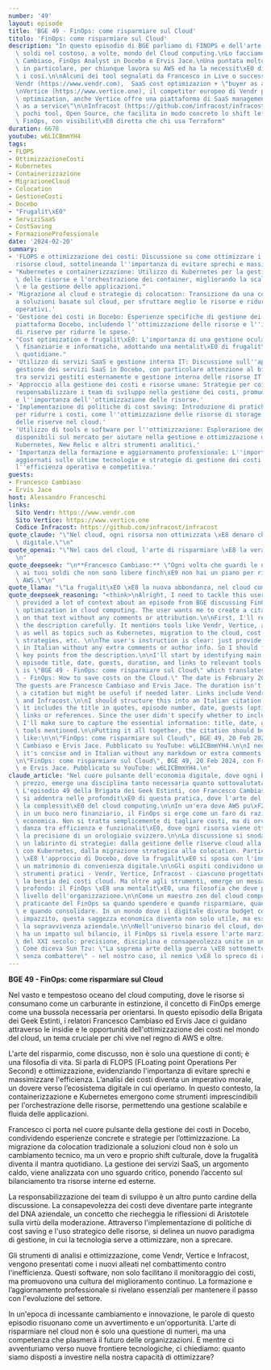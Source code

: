 ```yaml
---
number: '49'
layout: episode
title: 'BGE 49 - FinOps: come risparmiare sul Cloud'
titolo: 'FinOps: come risparmiare sul Cloud'
description: "In questo episodio di BGE parliamo di FINOPS e dell'arte di risparmiare\
  \ soldi nel costoso, a volte, mondo del Cloud computing.\nLo facciamo con Francesco\
  \ Cambiaso, FinOps Analyst in Docebo e Ervis Jace.\nUna puntata molto utile e interessante,\
  \ in particolare, per chiunque lavora su AWS ed ha la necessit\xE0 di ottimizzarne\
  \ i cosi.\n\nAlcuni dei tool segnalati da Francesco in Live o successivamente:\n\
  Vendr (https://www.vendr.com),  SaaS cost optimizazion + \"buyer as a service\"\n\
  \nVertice (https://www.vertice.one), il competitor europeo di Vendr per la SaaS\
  \ optimization, anche Vertice offre una piattaforma di SaaS management + \"buyer\
  \ as a service\"\n\nInfracost (https://github.com/infracost/infracost), uno dei\
  \ pochi tool, Open Source, che facilita in modo concreto lo shift left delle pratiche\
  \ FinOps, con visibilit\xE0 diretta che chi usa Terraform"
duration: 6678
youtube: w6LICBmmYH4
tags:
- FLOPS
- OttimizzazioneCosti
- Kubernetes
- Containerizzazione
- MigrazioneCloud
- Colocation
- GestioneCosti
- Docebo
- "Frugalit\xE0"
- ServiziSaaS
- CostSaving
- FormazioneProfessionale
date: '2024-02-20'
summary:
- 'FLOPS e ottimizzazione dei costi: Discussione su come ottimizzare i costi delle
  risorse cloud, sottolineando l''importanza di evitare sprechi e massimizzare l''efficienza.'
- "Kubernetes e containerizzazione: Utilizzo di Kubernetes per la gestione ottimale\
  \ delle risorse e l'orchestrazione dei container, migliorando la scalabilit\xE0\
  \ e la gestione delle applicazioni."
- 'Migrazione al cloud e strategie di colocation: Transizione da una colocation tradizionale
  a soluzioni basate sul cloud, per sfruttare meglio le risorse e ridurre i costi
  operativi.'
- 'Gestione dei costi in Docebo: Esperienze specifiche di gestione dei costi nella
  piattaforma Docebo, includendo l''ottimizzazione delle risorse e l''implementazione
  di riserve per ridurre le spese.'
- "Cost optimization e frugalit\xE0: L'importanza di una gestione oculata delle risorse\
  \ finanziarie e informatiche, adottando una mentalit\xE0 di frugalit\xE0 nelle operazioni\
  \ quotidiane."
- 'Utilizzo di servizi SaaS e gestione interna IT: Discussione sull''approccio alla
  gestione dei servizi SaaS in Docebo, con particolare attenzione al bilanciamento
  tra servizi gestiti esternamente e gestione interna delle risorse IT.'
- 'Approccio alla gestione dei costi e risorse umane: Strategie per coinvolgere e
  responsabilizzare i team di sviluppo nella gestione dei costi, promuovendo la consapevolezza
  e l''importanza dell''ottimizzazione delle risorse.'
- 'Implementazione di politiche di cost saving: Introduzione di pratiche specifiche
  per ridurre i costi, come l''ottimizzazione delle risorse di storage e l''uso strategico
  delle riserve nel cloud.'
- 'Utilizzo di tools e software per l''ottimizzazione: Esplorazione degli strumenti
  disponibili sul mercato per aiutare nella gestione e ottimizzazione dei costi, come
  Kubernetes, New Relic e altri strumenti analitici.'
- 'Importanza della formazione e aggiornamento professionale: L''importanza di rimanere
  aggiornati sulle ultime tecnologie e strategie di gestione dei costi per mantenere
  l''efficienza operativa e competitiva.'
guests:
- Francesco Cambiaso
- Ervis Jace
host: Alessandro Franceschi
links:
  Sito Vendr: https://www.vendr.com
  Sito Vertice: https://www.vertice.one
  Codice Infracost: https://github.com/infracost/infracost
quote_claude: "\"Nel cloud, ogni risorsa non ottimizzata \xE8 denaro che evapora nell'etere\
  \ digitale.\"\n"
quote_openai: "\"Nel caos del cloud, l'arte di risparmiare \xE8 la vera ribellione.\"\
  \n"
quote_deepseek: "\n**Francesco Cambiaso:** \"Ogni volta che guardi le nuvole, ricorda\
  \ ai tuoi soldi che non sono libere finch\xE9 non hai un piano per risparmiare su\
  \ AWS.\"\n"
quote_llama: "\"La frugalit\xE0 \xE8 la nuova abbondanza, nel cloud come nella vita.\""
quote_deepseek_reasoning: "<think>\nAlright, I need to tackle this user query. They\
  \ provided a lot of context about an episode from BGE discussing FinOps and cost\
  \ optimization in cloud computing. The user wants me to create a citation based\
  \ on that text without any comments or attribution.\n\nFirst, I'll read through\
  \ the description carefully. It mentions tools like Vendr, Vertice, and Infracost,\
  \ as well as topics such as Kubernetes, migration to the cloud, cost management\
  \ strategies, etc. \n\nThe user's instruction is clear: just provide a concise citation\
  \ in Italian without any extra comments or author info. So I should focus on extracting\
  \ key points from the description.\n\nI'll start by identifying main elements: the\
  \ episode title, date, guests, duration, and links to relevant tools. The title\
  \ is \"BGE 49 - FinOps: come risparmiare sul Cloud\" which translates to \"BGE 49\
  \ - FinOps: How to save costs on the Cloud.\" The date is February 20, 2024.\n\n\
  The guests are Francesco Cambiaso and Ervis Jace. The duration isn't necessary for\
  \ a citation but might be useful if needed later. Links include Vendr, Vertice,\
  \ and Infracost.\n\nI should structure this into an Italian citation format. Typically,\
  \ it includes the title in quotes, episode number, date, guests (optional), and\
  \ links or references. Since the user didn't specify whether to include all details,\
  \ I'll make sure to capture the essential information: title, date, guests, and\
  \ tools mentioned.\n\nPutting it all together, the citation should be something\
  \ like:\n\n\"FinOps: come risparmiare sul Cloud\", BGE 49, 20 Feb 2024, con Francesco\
  \ Cambiaso e Ervis Jace. Pubblicato su YouTube: w6LICBmmYH4.\n\nI need to ensure\
  \ it's concise and in Italian without any markdown or extra comments.\n</think>\n\
  \n\"FinOps: come risparmiare sul Cloud\", BGE 49, 20 Feb 2024, con Francesco Cambiaso\
  \ e Ervis Jace. Pubblicato su YouTube: w6LICBmmYH4.\n"
claude_article: "Nel cuore pulsante dell'economia digitale, dove ogni byte ha il suo\
  \ prezzo, emerge una disciplina tanto necessaria quanto sottovalutata: il FinOps.\
  \ L'episodio 49 della Brigata dei Geek Estinti, con Francesco Cambiaso e Ervis Jace,\
  \ si addentra nelle profondit\xE0 di questa pratica, dove l'arte del risparmio incontra\
  \ la complessit\xE0 del cloud computing.\n\nIn un'era dove AWS pu\xF2 trasformarsi\
  \ in un buco nero finanziario, il FinOps si erge come un faro di razionalit\xE0\
  \ economica. Non si tratta semplicemente di tagliare costi, ma di orchestrare un'elegante\
  \ danza tra efficienza e funzionalit\xE0, dove ogni risorsa viene ottimizzata con\
  \ la precisione di un orologiaio svizzero.\n\nLa discussione si snoda attraverso\
  \ un labirinto di strategie: dalla gestione delle riserve cloud alla containerizzazione\
  \ con Kubernetes, dalla migrazione strategica alla colocation. Particolarmente illuminante\
  \ \xE8 l'approccio di Docebo, dove la frugalit\xE0 si sposa con l'innovazione in\
  \ un matrimonio di convenienza digitale.\n\nGli ospiti condividono un arsenale di\
  \ strumenti pratici - Vendr, Vertice, Infracost - ciascuno progettato per domare\
  \ la bestia dei costi cloud. Ma oltre agli strumenti, emerge un messaggio pi\xF9\
  \ profondo: il FinOps \xE8 una mentalit\xE0, una filosofia che deve permeare ogni\
  \ livello dell'organizzazione.\n\nCome un maestro zen del cloud computing, il vero\
  \ praticante del FinOps sa quando spendere e quando risparmiare, quando scalare\
  \ e quando consolidare. In un mondo dove il digitale divora budget come un Pac-Man\
  \ impazzito, questa saggezza economica diventa non solo utile, ma essenziale per\
  \ la sopravvivenza aziendale.\n\nNell'universo binario del cloud, dove ogni decisione\
  \ ha un impatto sul bilancio, il FinOps si rivela essere l'arte marziale finanziaria\
  \ del XXI secolo: precisione, disciplina e consapevolezza unite in un'unica pratica.\
  \ Come diceva Sun Tzu: \"La suprema arte della guerra \xE8 sottomettere il nemico\
  \ senza combattere\" - nel nostro caso, il nemico \xE8 lo spreco di risorse cloud.\n"
---
```

**BGE 49 - FinOps: come risparmiare sul Cloud** 

Nel vasto e tempestoso oceano del cloud computing, dove le risorse si consumano come un carburante in estinzione, il concetto di FinOps emerge come una bussola necessaria per orientarsi. In questo episodio della Brigata dei Geek Estinti, i relatori Francesco Cambiaso ed Ervis Jace ci guidano attraverso le insidie e le opportunità dell'ottimizzazione dei costi nel mondo del cloud, un tema cruciale per chi vive nel regno di AWS e oltre.

L'arte del risparmio, come discusso, non è solo una questione di conti; è una filosofia di vita. Si parla di FLOPS (FLoating point Operations Per Second) e ottimizzazione, evidenziando l'importanza di evitare sprechi e massimizzare l'efficienza. L’analisi dei costi diventa un imperativo morale, un dovere verso l’ecosistema digitale in cui operiamo. In questo contesto, la containerizzazione e Kubernetes emergono come strumenti imprescindibili per l'orchestrazione delle risorse, permettendo una gestione scalabile e fluida delle applicazioni.

Francesco ci porta nel cuore pulsante della gestione dei costi in Docebo, condividendo esperienze concrete e strategie per l’ottimizzazione. La migrazione da colocation tradizionale a soluzioni cloud non è solo un cambiamento tecnico, ma un vero e proprio shift culturale, dove la frugalità diventa il mantra quotidiano. La gestione dei servizi SaaS, un argomento caldo, viene analizzata con uno sguardo critico, ponendo l’accento sul bilanciamento tra risorse interne ed esterne.

La responsabilizzazione dei team di sviluppo è un altro punto cardine della discussione. La consapevolezza dei costi deve diventare parte integrante del DNA aziendale, un concetto che riecheggia le riflessioni di Aristotele sulla virtù della moderazione. Attraverso l'implementazione di politiche di cost saving e l'uso strategico delle risorse, si delinea un nuovo paradigma di gestione, in cui la tecnologia serve a ottimizzare, non a sprecare.

Gli strumenti di analisi e ottimizzazione, come Vendr, Vertice e Infracost, vengono presentati come i nuovi alleati nel combattimento contro l'inefficienza. Questi software, non solo facilitano il monitoraggio dei costi, ma promuovono una cultura del miglioramento continuo. La formazione e l’aggiornamento professionale si rivelano essenziali per mantenere il passo con l'evoluzione del settore.

In un'epoca di incessante cambiamento e innovazione, le parole di questo episodio risuonano come un avvertimento e un'opportunità. L'arte di risparmiare nel cloud non è solo una questione di numeri, ma una competenza che plasmerà il futuro delle organizzazioni. E mentre ci avventuriamo verso nuove frontiere tecnologiche, ci chiediamo: quanto siamo disposti a investire nella nostra capacità di ottimizzare?

